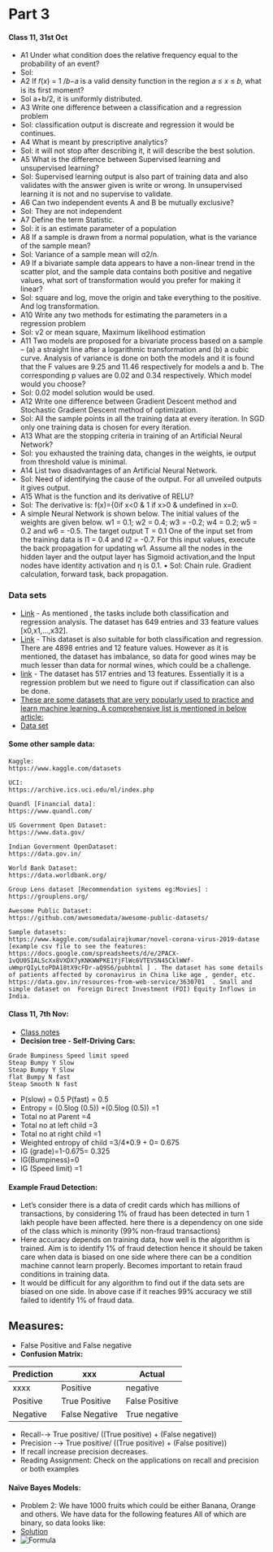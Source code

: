 # Part 3

#### Class 11, 31st Oct
- A1 Under what condition does the relative frequency equal to the probability of an event?
- Sol: 
- A2 If 𝑓(𝑥) = 1 /𝑏−𝑎 is a valid density function in the region 𝑎 ≤ 𝑥 ≤ 𝑏, what is its first moment?
- Sol a+b/2, it is uniformly distributed.
- A3 Write one difference between a classification and a regression problem
- Sol: classification output is discreate and regression it would be continues.
- A4 What is meant by prescriptive analytics?
- Sol: it will not stop after describing it, it will describe the best solution.
- A5 What is the difference between Supervised learning and unsupervised learning?
- Sol: Supervised learning output is also part of training data and also validates with the answer given is write or wrong. In unsupervised learning it is not and no supervise to validate.
- A6 Can two independent events A and B be mutually exclusive?
- Sol: They are not independent
- A7 Define the term Statistic.
- Sol: it is an estimate parameter of a population 
- A8 If a sample is drawn from a normal population, what is the variance of the sample mean?
- Sol: Variance of a sample mean will σ2/n.
- A9 If a bivariate sample data appears to have a non-linear trend in the scatter plot, and the sample data contains both positive and negative values, what sort of transformation would you prefer for making it linear?
- Sol: square and log, move the origin and take everything to the positive. And log transformation.
- A10 Write any two methods for estimating the parameters in a regression problem
- Sol: v2 or mean square, Maximum likelihood estimation
- A11 Two models are proposed for a bivariate process based on a sample – (a) a straight line after a logarithmic transformation and (b) a cubic curve. Analysis of variance is done on both the models and it is found that the F values are 9.25 and 11.46 respectively for models a and b. The corresponding p values are 0.02 and 0.34 respectively. Which model would you choose?
- Sol: 0.02 model solution would be used.
- A12 Write one difference between Gradient Descent method and Stochastic Gradient Descent method of optimization.
- Sol: All the sample points in all the training data at every iteration. In SGD only one training data is chosen for every iteration.
- A13 What are the stopping criteria in training of an Artificial Neural Network?
- Sol: you exhausted the training data, changes in the weights, ie output from threshold value is minimal.
- A14 List two disadvantages of an Artificial Neural Network.
- Sol: Need of identifying the cause of the output. For all unveiled outputs it gives output.
- A15 What is the function and its derivative of RELU?
- Sol: The derivative is: f(x)={0if x<0 & 1 if x>0 & undefined in x=0.
- A simple Neural Network is shown below. The initial values of the weights are given below. w1 = 0.1; w2 = 0.4; w3 = -0.2; w4 = 0.2; w5 = 0.2 and w6 = -0.5. The target output T = 0.1 One of the input set from the training data is I1 = 0.4 and I2 = -0.7. For this input values, execute the back propagation for updating w1. Assume all the nodes in the hidden layer and the output layer has Sigmoid activation,and the Input nodes have identity activation and η is 0.1.
•	Sol: Chain rule. Gradient calculation, forward task, back propagation.


### Data sets
- [Link](https://archive.ics.uci.edu/ml/datasets/Student+Performance)  - As mentioned , the tasks include both classification and regression analysis. The dataset has 649 entries and 33 feature values [x0,x1,...,x32].
- [Link](https://archive.ics.uci.edu/ml/datasets/Wine+Quality)   - This dataset is also suitable for both classification and regression. There are 4898 entries and 12 feature values. However as it is mentioned, the dataset has imbalance, so data for good wines may be much lesser than data for normal wines, which could be a challenge.
- [link](https://archive.ics.uci.edu/ml/datasets/Forest+Fires)   -  The dataset has 517 entries and 13 features. Essentially it is a regression problem but we need to figure out if classification can also be done.
- [These are some datasets that are very popularly used to practice and learn machine learning. A comprehensive list is mentioned in below article:](https://machinelearningmastery.com/standard-machine-learning-datasets/)
- [Data set](https://groups.google.com/d/msgid/ccemachinelearning2020augdec/CAA_asQhGPXn4np%3D0j6doJ3W-tvjXGj%3DQnT4dAimkt8UjPXemWw%40mail.gmail.com.)

#### Some other sample data:
```
Kaggle:
https://www.kaggle.com/datasets

UCI:
https://archive.ics.uci.edu/ml/index.php

Quandl [Financial data]:
https://www.quandl.com/

US Government Open Dataset:
https://www.data.gov/

Indian Government OpenDataset:
https://data.gov.in/

World Bank Dataset:
https://data.worldbank.org/

Group Lens dataset [Recommendation systems eg:Movies] : 
https://grouplens.org/  

Awesome Public Dataset: 
https://github.com/awesomedata/awesome-public-datasets/

Sample datasets:
https://www.kaggle.com/sudalairajkumar/novel-corona-virus-2019-datase [example csv file to see the features: https://docs.google.com/spreadsheets/d/e/2PACX-1vQU0SIALScXx8VXDX7yKNKWWPKE1YjFlWc6VTEVSN45CklWWf-uWmprQIyLtoPDA18tX9cFDr-aQ9S6/pubhtml ] . The dataset has some details of patients affected by coronavirus in China like age , gender, etc.
https://data.gov.in/resources-from-web-service/3630701  . Small and simple dataset on  Foreign Direct Investment (FDI) Equity Inflows in India.
```
#### Class 11, 7th Nov:

- [Class notes](https://14653191105202215679.googlegroups.com/attach/d203ce2701fb/7_nov_Notes_Trupthi.pdf?part=0.1&view=1&vt=ANaJVrFygro1V-H84HpbORO3BX5V4s_59wMDo-0dP3AEZ1ZxBqgF7KhcS7TN-O_m_86AgIYZ-ypgahcNgp9zV0SOOt-OA0flUR6fmewEFq1eP2hFM-W9_V4)
- **Decision tree - Self-Driving Cars:**
```
Grade Bumpiness Speed limit speed
Steap Bumpy Y Slow
Steap Bumpy Y Slow
flat Bumpy N fast
Steap Smooth N fast
```
- P(slow) = 0.5 P(fast) = 0.5
- Entropy = (0.5log (0.5)) +(0.5log (0.5)) =1
- Total no at Parent =4
- Total no at left child =3
- Total no at right child =1
- Weighted entropy of child =3/4*0.9 + 0= 0.675
- IG (grade)=1-0.675= 0.325
- IG(Bumpiness)=0
- IG (Speed limit) =1

#### Example Fraud Detection:
- Let’s consider there is a data of credit cards which has millions of transactions, by considering 1% of fraud has been detected in turn 1 lakh people have been affected. here there is a dependency on one side of the class which is minority (99% non-fraud transactions)
- Here accuracy depends on training data, how well is the algorithm is trained. Aim is to identify 1% of fraud detection hence it should be taken care when data is biased on one side where there can be a condition machine cannot learn properly. Becomes important to retain fraud conditions in training data.
- It would be difficult for any algorithm to find out if the data sets are biased on one side. In above case if it reaches 99% accuracy we still failed to identify 1% of fraud data.


## Measures:
- False Positive and False negative
- **Confusion Matrix:**

Prediction|xxx|Actual
-----|---|---
xxxx|Positive|negative
Positive| True Positive| False Positive
Negative| False Negative |True negative

- Recall-→ True positive/ ((True positive) + (False negative))
- Precision -→ True positive/ ((True positive) + (False positive))
- If recall increase precision decreases.
- Reading Assignment: Check on the applications on recall and precision or both examples

#### Naïve Bayes Models:
-	Problem 2: We have 1000 fruits which could be either Banana, Orange and others. We have data for the following features All of which are binary, so data looks like:
-	[Solution](https://nititek.wordpress.com/2014/01/31/conditional-probability-bayes-theorem-naive-bayes-classifier/)
- ![Formula](https://www.analyticsvidhya.com/wp-content/uploads/2015/09/Bayes_rule-300x172.png)
